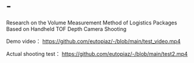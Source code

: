 # -
Research on the Volume Measurement Method of Logistics Packages Based on Handheld TOF Depth Camera Shooting

Demo video：
https://github.com/eutopiaz/-/blob/main/test_video.mp4

Actual shooting test：
https://github.com/eutopiaz/-/blob/main/test2.mp4
